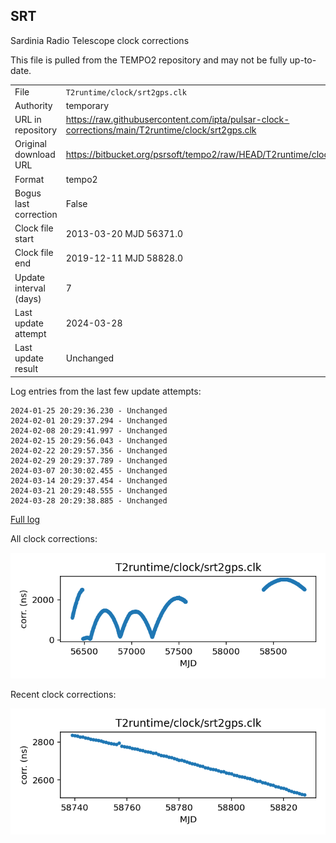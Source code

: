 
## SRT

Sardinia Radio Telescope clock corrections

This file is pulled from the TEMPO2 repository and may not be fully
up-to-date.

|     |     |
|:--- |:--- |
| File | `T2runtime/clock/srt2gps.clk` |
| Authority | temporary |
| URL in repository | <https://raw.githubusercontent.com/ipta/pulsar-clock-corrections/main/T2runtime/clock/srt2gps.clk> |
| Original download URL | <https://bitbucket.org/psrsoft/tempo2/raw/HEAD/T2runtime/clock/srt2gps.clk> |
| Format | tempo2 |
| Bogus last correction | False |
| Clock file start | 2013-03-20 MJD 56371.0 |
| Clock file end | 2019-12-11 MJD 58828.0 |
| Update interval (days) | 7 |
| Last update attempt | 2024-03-28 |
| Last update result | Unchanged |

Log entries from the last few update attempts:
```
2024-01-25 20:29:36.230 - Unchanged
2024-02-01 20:29:37.294 - Unchanged
2024-02-08 20:29:41.997 - Unchanged
2024-02-15 20:29:56.043 - Unchanged
2024-02-22 20:29:57.356 - Unchanged
2024-02-29 20:29:37.789 - Unchanged
2024-03-07 20:30:02.455 - Unchanged
2024-03-14 20:29:37.454 - Unchanged
2024-03-21 20:29:48.555 - Unchanged
2024-03-28 20:29:38.885 - Unchanged
```
[Full log](https://raw.githubusercontent.com/ipta/pulsar-clock-corrections/main/log/T2runtime/clock/srt2gps.clk.log)


All clock corrections:

![plot of all clock corrections](srt2gps.clk.png "All corrections")

Recent clock corrections:

![plot of recent clock corrections](srt2gps.clk.short.png "Recent corrections")

